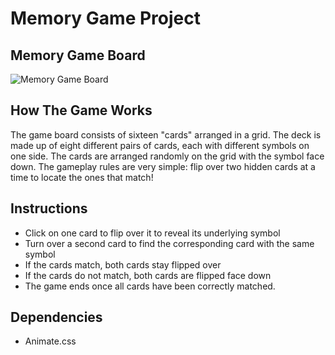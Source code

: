 # Memory Game Project

## Memory Game Board 
![Memory Game Board](https://github.com/ShuhuaZheng/Udacity-Front-End-Web-Developer-Nanodegree-Project-Two/blob/master/images/board.png)


## How The Game Works 
The game board consists of sixteen "cards" arranged in a grid. The deck is made up of eight different pairs of cards, each with different symbols on one side. The cards are arranged randomly on the grid with the symbol face down. The gameplay rules are very simple: flip over two hidden cards at a time to locate the ones that match!

## Instructions
* Click on one card to flip over it to reveal its underlying symbol 
* Turn over a second card to find the corresponding card with the same symbol 
* If the cards match, both cards stay flipped over
* If the cards do not match, both cards are flipped face down
* The game ends once all cards have been correctly matched.  

## Dependencies 
* Animate.css 
